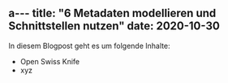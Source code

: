 a---
title: "6 Metadaten modellieren und Schnittstellen nutzen"
date: 2020-10-30
---


In diesem Blogpost geht es um folgende Inhalte:
* Open Swiss Knife
* xyz

